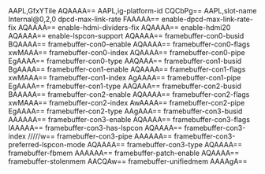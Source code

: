 <?xml version="1.0" encoding="UTF-8"?>
<!DOCTYPE plist PUBLIC "-//Apple//DTD PLIST 1.0//EN" "http://www.apple.com/DTDs/PropertyList-1.0.dtd">
<plist version="1.0">
<dict>
	<key>AAPL,GfxYTile</key>
	<data>
	AQAAAA==
	</data>
	<key>AAPL,ig-platform-id</key>
	<data>
	CQCbPg==
	</data>
	<key>AAPL,slot-name</key>
	<string>Internal@0,2,0</string>
	<key>dpcd-max-link-rate</key>
	<data>
	FAAAAA==
	</data>
	<key>enable-dpcd-max-link-rate-fix</key>
	<data>
	AQAAAA==
	</data>
	<key>enable-hdmi-dividers-fix</key>
	<data>
	AQAAAA==
	</data>
	<key>enable-hdmi20</key>
	<data>
	AQAAAA==
	</data>
	<key>enable-lspcon-support</key>
	<data>
	AQAAAA==
	</data>
	<key>framebuffer-con0-busid</key>
	<data>
	BQAAAA==
	</data>
	<key>framebuffer-con0-enable</key>
	<data>
	AQAAAA==
	</data>
	<key>framebuffer-con0-flags</key>
	<data>
	xwMAAA==
	</data>
	<key>framebuffer-con0-index</key>
	<data>
	AQAAAA==
	</data>
	<key>framebuffer-con0-pipe</key>
	<data>
	EgAAAA==
	</data>
	<key>framebuffer-con0-type</key>
	<data>
	AAQAAA==
	</data>
	<key>framebuffer-con1-busid</key>
	<data>
	BgAAAA==
	</data>
	<key>framebuffer-con1-enable</key>
	<data>
	AQAAAA==
	</data>
	<key>framebuffer-con1-flags</key>
	<data>
	xwMAAA==
	</data>
	<key>framebuffer-con1-index</key>
	<data>
	AgAAAA==
	</data>
	<key>framebuffer-con1-pipe</key>
	<data>
	EgAAAA==
	</data>
	<key>framebuffer-con1-type</key>
	<data>
	AAQAAA==
	</data>
	<key>framebuffer-con2-busid</key>
	<data>
	BAAAAA==
	</data>
	<key>framebuffer-con2-enable</key>
	<data>
	AQAAAA==
	</data>
	<key>framebuffer-con2-flags</key>
	<data>
	xwMAAA==
	</data>
	<key>framebuffer-con2-index</key>
	<data>
	AwAAAA==
	</data>
	<key>framebuffer-con2-pipe</key>
	<data>
	EgAAAA==
	</data>
	<key>framebuffer-con2-type</key>
	<data>
	AAgAAA==
	</data>
	<key>framebuffer-con3-busid</key>
	<data>
	AAAAAA==
	</data>
	<key>framebuffer-con3-enable</key>
	<data>
	AQAAAA==
	</data>
	<key>framebuffer-con3-flags</key>
	<data>
	IAAAAA==
	</data>
	<key>framebuffer-con3-has-lspcon</key>
	<data>
	AQAAAA==
	</data>
	<key>framebuffer-con3-index</key>
	<data>
	/////w==
	</data>
	<key>framebuffer-con3-pipe</key>
	<data>
	AAAAAA==
	</data>
	<key>framebuffer-con3-preferred-lspcon-mode</key>
	<data>
	AQAAAA==
	</data>
	<key>framebuffer-con3-type</key>
	<data>
	AQAAAA==
	</data>
	<key>framebuffer-fbmem</key>
	<data>
	AAAAAA==
	</data>
	<key>framebuffer-patch-enable</key>
	<data>
	AQAAAA==
	</data>
	<key>framebuffer-stolenmem</key>
	<data>
	AACQAw==
	</data>
	<key>framebuffer-unifiedmem</key>
	<data>
	AAAAgA==
	</data>
</dict>
</plist>
